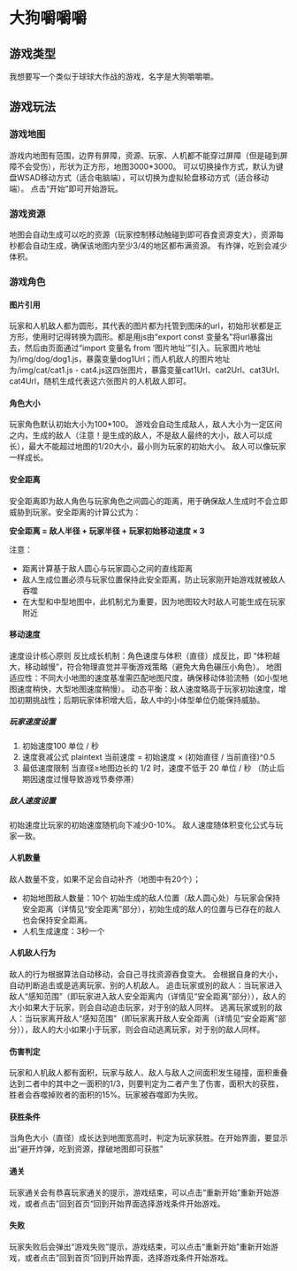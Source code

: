 # 大狗嚼嚼嚼
## 游戏类型
我想要写一个类似于球球大作战的游戏，名字是大狗嚼嚼嚼。
## 游戏玩法
### 游戏地图
游戏内地图有范围，边界有屏障，资源、玩家、人机都不能穿过屏障（但是碰到屏障不会受伤），形状为正方形，地图3000*3000。
可以切换操作方式，默认为键盘WSAD移动方式（适合电脑端），可以切换为虚拟轮盘移动方式（适合移动端）。
点击“开始”即可开始游玩。
### 游戏资源
地图会自动生成可以吃的资源（玩家控制移动触碰到即可吞食资源变大），资源每秒都会自动生成，确保该地图内至少3/4的地区都布满资源。
有炸弹，吃到会减少体积。
### 游戏角色
#### 图片引用
玩家和人机敌人都为圆形，其代表的图片都为托管到图床的url，初始形状都是正方形，使用时记得转换为圆形。都是用js由“export const 变量名”将url暴露出去，然后由页面通过“import 变量名 from ‘图片地址’”引入。玩家图片地址为/img/dog/dog1.js，暴露变量dog1Url；而人机敌人的图片地址为/img/cat/cat1.js - cat4.js这四张图片，暴露变量cat1Url、cat2Url、cat3Url、cat4Url，随机生成代表这六张图片的人机敌人即可。
#### 角色大小
玩家角色默认初始大小为100*100。
游戏会自动生成敌人，敌人大小为一定区间之内，生成的敌人（注意！是生成的敌人，不是敌人最终的大小，敌人可以成长），最大不能超过地图的1/20大小，最小则为玩家的初始大小。
敌人可以像玩家一样成长。

#### 安全距离
安全距离即为敌人角色与玩家角色之间圆心的距离，用于确保敌人生成时不会立即威胁到玩家。安全距离的计算公式为：

**安全距离 = 敌人半径 + 玩家半径 + 玩家初始移动速度 × 3**

注意：
- 距离计算基于敌人圆心与玩家圆心之间的直线距离
- 敌人生成位置必须与玩家位置保持此安全距离，防止玩家刚开始游戏就被敌人吞噬
- 在大型和中型地图中，此机制尤为重要，因为地图较大时敌人可能生成在玩家附近

#### 移动速度
速度设计核心原则
反比成长机制：角色速度与体积（直径）成反比，即 “体积越大，移动越慢”，符合物理直觉并平衡游戏策略（避免大角色碾压小角色）。
地图适应性：不同大小地图的速度基准需匹配地图尺度，确保移动体验流畅（如小型地图速度稍快，大型地图速度稍慢）。
动态平衡：敌人速度略高于玩家初始速度，增加初期挑战性；后期玩家体积增大后，敌人中的小体型单位仍能保持威胁。
##### 玩家速度设置
1. 初始速度100 单位 / 秒
2. 速度衰减公式
plaintext
当前速度 = 初始速度 × (初始直径 / 当前直径)^0.5
3. 最低速度限制
当直径≥地图边长的 1/2 时，速度不低于 20 单位 / 秒
（防止后期因速度过慢导致游戏节奏停滞）
##### 敌人速度设置
初始速度比玩家的初始速度随机向下减少0-10%。
敌人速度随体积变化公式与玩家一致。

#### 人机数量
敌人数量不变，如果不足会自动补齐（地图中有20个）；
- 初始地图敌人数量：10个
初始生成的敌人位置（敌人圆心处）与玩家会保持安全距离（详情见“安全距离”部分），初始生成的敌人的位置与已存在的敌人也会保持安全距离。
- 人机生成速度：3秒一个
#### 人机敌人行为
敌人的行为根据算法自动移动，会自己寻找资源吞食变大。
会根据自身的大小，自动判断追击或是逃离玩家、别的人机敌人。
追击玩家或别的敌人：当玩家进入敌人“感知范围”（即玩家进入敌人安全距离内（详情见“安全距离”部分）），敌人的大小如果大于玩家，则会自动追击玩家，对于别的敌人同样。
逃离玩家或别的敌人：当玩家离开敌人“感知范围”（即玩家离开敌人安全距离（详情见“安全距离”部分）），敌人的大小如果小于玩家，则会自动逃离玩家，对于别的敌人同样。

#### 伤害判定
玩家和人机敌人都有面积，玩家与敌人、敌人与敌人之间面积发生碰撞，面积重叠达到二者中的其中之一面积的1/3，则要判定为二者产生了伤害，面积大的获胜，胜者会吞噬掉败者的面积的15%。玩家被吞噬即为失败。
#### 获胜条件
当角色大小（直径）成长达到地图宽高时，判定为玩家获胜。在开始界面，要显示出“避开炸弹，吃到资源，撑破地图即可获胜”
#### 通关
玩家通关会有恭喜玩家通关的提示，游戏结束，可以点击“重新开始”重新开始游戏，或者点击”回到首页“回到开始界面选择游戏条件开始游戏。
#### 失败
玩家失败后会弹出“游戏失败”提示，游戏结束，可以点击“重新开始”重新开始游戏，或者点击”回到首页“回到开始界面，选择游戏条件开始游戏。